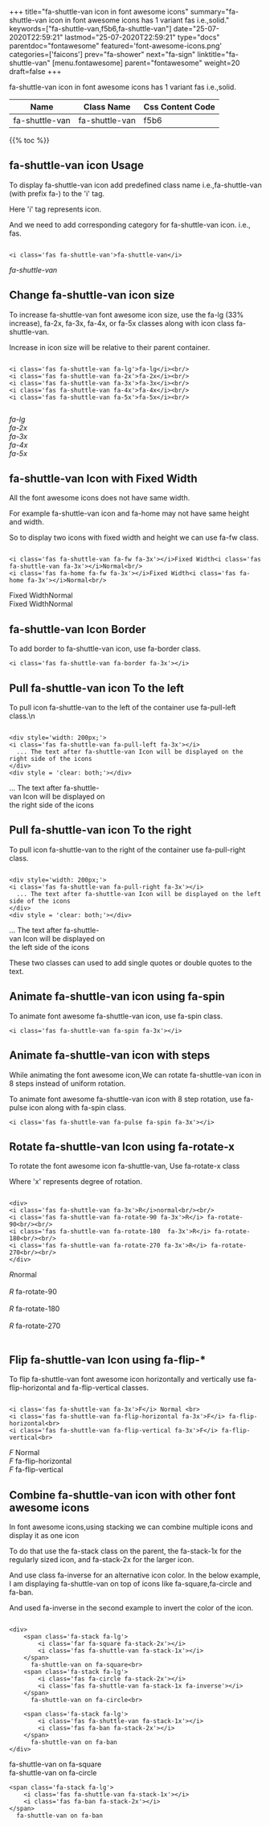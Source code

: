 +++
title="fa-shuttle-van icon in font awesome icons"
summary="fa-shuttle-van icon in font awesome icons has 1 variant fas i.e.,solid."
keywords=["fa-shuttle-van,f5b6,fa-shuttle-van"]
date="25-07-2020T22:59:21"
lastmod="25-07-2020T22:59:21"
type="docs"
parentdoc="fontawesome"
featured='font-awesome-icons.png'
categories=['faicons']
prev="fa-shower"
next="fa-sign"
linktitle="fa-shuttle-van"
[menu.fontawesome]
parent="fontawesome"
weight=20
draft=false
+++


fa-shuttle-van icon in font awesome icons has 1 variant fas i.e.,solid.

<div class='table-responsive'><table class='table'><thead><tr><th>Name</th><th>Class Name</th><th>Css Content Code</th></tr></thead><tbody><tr><td>fa-shuttle-van</td><td>fa-shuttle-van</td><td>f5b6</td></tr></tbody></table></div>


{{% toc %}}


## fa-shuttle-van icon Usage

To display fa-shuttle-van icon add predefined class name i.e.,fa-shuttle-van (with prefix fa-) to the 'i' tag.

Here 'i' tag represents icon.

And we need to add corresponding category for fa-shuttle-van icon. i.e., fas.


```

<i class='fas fa-shuttle-van'>fa-shuttle-van</i>
```

<i class='fas fa-shuttle-van'>fa-shuttle-van</i>




## Change fa-shuttle-van icon size
To increase fa-shuttle-van font awesome icon size, use the fa-lg (33% increase), fa-2x, fa-3x, fa-4x, or fa-5x classes along with icon class fa-shuttle-van.

Increase in icon size will be relative to their parent container. 

```

<i class='fas fa-shuttle-van fa-lg'>fa-lg</i><br/>
<i class='fas fa-shuttle-van fa-2x'>fa-2x</i><br/>
<i class='fas fa-shuttle-van fa-3x'>fa-3x</i><br/>
<i class='fas fa-shuttle-van fa-4x'>fa-4x</i><br/>
<i class='fas fa-shuttle-van fa-5x'>fa-5x</i><br/>
            
```

<i class='fas fa-shuttle-van fa-lg'>fa-lg</i><br/>
<i class='fas fa-shuttle-van fa-2x'>fa-2x</i><br/>
<i class='fas fa-shuttle-van fa-3x'>fa-3x</i><br/>
<i class='fas fa-shuttle-van fa-4x'>fa-4x</i><br/>
<i class='fas fa-shuttle-van fa-5x'>fa-5x</i><br/>
            



## fa-shuttle-van Icon with Fixed Width 

All the font awesome icons does not have same width.

For example fa-shuttle-van icon and fa-home may not have same height and width.

So to display two icons with fixed width and height we can use fa-fw class.


```

<i class='fas fa-shuttle-van fa-fw fa-3x'></i>Fixed Width<i class='fas fa-shuttle-van fa-3x'></i>Normal<br/>
<i class='fas fa-home fa-fw fa-3x'></i>Fixed Width<i class='fas fa-home fa-3x'></i>Normal<br/>
```

<i class='fas fa-shuttle-van fa-fw fa-3x'></i>Fixed Width<i class='fas fa-shuttle-van fa-3x'></i>Normal<br/>
<i class='fas fa-home fa-fw fa-3x'></i>Fixed Width<i class='fas fa-home fa-3x'></i>Normal<br/>



## fa-shuttle-van Icon Border 

To add border to fa-shuttle-van icon, use fa-border class.


```
<i class='fas fa-shuttle-van fa-border fa-3x'></i>

```
<i class='fas fa-shuttle-van fa-border fa-3x'></i>





## Pull fa-shuttle-van icon To the left

To pull icon fa-shuttle-van to the left of the container use fa-pull-left class.\n

```

<div style='width: 200px;'>
<i class='fas fa-shuttle-van fa-pull-left fa-3x'></i>
  ... The text after fa-shuttle-van Icon will be displayed on the right side of the icons
</div>
<div style = 'clear: both;'></div>
```

<div style='width: 200px;'>
<i class='fas fa-shuttle-van fa-pull-left fa-3x'></i>
  ... The text after fa-shuttle-van Icon will be displayed on the right side of the icons
</div>
<div style = 'clear: both;'></div>




## Pull fa-shuttle-van icon To the right
To pull icon fa-shuttle-van to the right of the container use fa-pull-right class.

```

<div style='width: 200px;'>
<i class='fas fa-shuttle-van fa-pull-right fa-3x'></i>
  ... The text after fa-shuttle-van Icon will be displayed on the left side of the icons
</div>
<div style = 'clear: both;'></div>
```

<div style='width: 200px;'>
<i class='fas fa-shuttle-van fa-pull-right fa-3x'></i>
  ... The text after fa-shuttle-van Icon will be displayed on the left side of the icons
</div>
<div style = 'clear: both;'></div>

These two classes can used to add single quotes or double quotes to the text.


## Animate fa-shuttle-van icon using fa-spin
To animate font awesome fa-shuttle-van icon, use fa-spin class.

```
<i class='fas fa-shuttle-van fa-spin fa-3x'></i>
```
<i class='fas fa-shuttle-van fa-spin fa-3x'></i>




## Animate fa-shuttle-van icon with steps
While animating the font awesome icon,We can rotate fa-shuttle-van icon in 8 steps instead of uniform rotation.

To animate font awesome fa-shuttle-van icon with 8 step rotation, use fa-pulse icon along with fa-spin class.


```
<i class='fas fa-shuttle-van fa-pulse fa-spin fa-3x'></i>

```
<i class='fas fa-shuttle-van fa-pulse fa-spin fa-3x'></i>





## Rotate fa-shuttle-van Icon using fa-rotate-x
To rotate the font awesome icon fa-shuttle-van, Use fa-rotate-x class

Where 'x' represents degree of rotation.


```

<div>
<i class='fas fa-shuttle-van fa-3x'>R</i>normal<br/><br/>
<i class='fas fa-shuttle-van fa-rotate-90 fa-3x'>R</i> fa-rotate-90<br/><br/> 
<i class='fas fa-shuttle-van fa-rotate-180  fa-3x'>R</i> fa-rotate-180<br/><br/> 
<i class='fas fa-shuttle-van fa-rotate-270 fa-3x'>R</i> fa-rotate-270<br/><br/>
</div>
```

<div>
<i class='fas fa-shuttle-van fa-3x'>R</i>normal<br/><br/>
<i class='fas fa-shuttle-van fa-rotate-90 fa-3x'>R</i> fa-rotate-90<br/><br/> 
<i class='fas fa-shuttle-van fa-rotate-180  fa-3x'>R</i> fa-rotate-180<br/><br/> 
<i class='fas fa-shuttle-van fa-rotate-270 fa-3x'>R</i> fa-rotate-270<br/><br/>
</div>




## Flip fa-shuttle-van Icon using fa-flip-*
To flip fa-shuttle-van font awesome icon horizontally and vertically use fa-flip-horizontal and fa-flip-vertical classes. 

```

<i class='fas fa-shuttle-van fa-3x'>F</i> Normal <br>
<i class='fas fa-shuttle-van fa-flip-horizontal fa-3x'>F</i> fa-flip-horizontal<br>
<i class='fas fa-shuttle-van fa-flip-vertical fa-3x'>F</i> fa-flip-vertical<br>
```

<i class='fas fa-shuttle-van fa-3x'>F</i> Normal <br>
<i class='fas fa-shuttle-van fa-flip-horizontal fa-3x'>F</i> fa-flip-horizontal<br>
<i class='fas fa-shuttle-van fa-flip-vertical fa-3x'>F</i> fa-flip-vertical<br>




## Combine fa-shuttle-van icon with other font awesome icons
In font awesome icons,using stacking we can combine multiple icons and display it as one icon 

To do that use the fa-stack class on the parent, the fa-stack-1x for the regularly sized icon, and fa-stack-2x for the larger icon.

And use class fa-inverse for an alternative icon color. 
In the below example, I am displaying fa-shuttle-van on top of icons like fa-square,fa-circle and fa-ban.

And used fa-inverse in the second example to invert the color of the icon.

```

<div>
    <span class='fa-stack fa-lg'>
        <i class='far fa-square fa-stack-2x'></i>
        <i class='fas fa-shuttle-van fa-stack-1x'></i>
    </span>
      fa-shuttle-van on fa-square<br>
    <span class='fa-stack fa-lg'>
        <i class='fas fa-circle fa-stack-2x'></i>
        <i class='fas fa-shuttle-van fa-stack-1x fa-inverse'></i>
    </span>
      fa-shuttle-van on fa-circle<br>

    <span class='fa-stack fa-lg'>
        <i class='fas fa-shuttle-van fa-stack-1x'></i>
        <i class='fas fa-ban fa-stack-2x'></i>
    </span>
      fa-shuttle-van on fa-ban
</div>
```

<div>
    <span class='fa-stack fa-lg'>
        <i class='far fa-square fa-stack-2x'></i>
        <i class='fas fa-shuttle-van fa-stack-1x'></i>
    </span>
      fa-shuttle-van on fa-square<br>
    <span class='fa-stack fa-lg'>
        <i class='fas fa-circle fa-stack-2x'></i>
        <i class='fas fa-shuttle-van fa-stack-1x fa-inverse'></i>
    </span>
      fa-shuttle-van on fa-circle<br>

    <span class='fa-stack fa-lg'>
        <i class='fas fa-shuttle-van fa-stack-1x'></i>
        <i class='fas fa-ban fa-stack-2x'></i>
    </span>
      fa-shuttle-van on fa-ban
</div>






